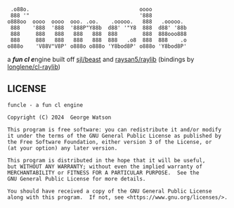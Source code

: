 ```
 .o88o.                                   oooo
 888 '"                                   '888
o888oo  oooo  oooo  ooo. .oo.    .ooooo.   888   .ooooo.
 888    '888  '888  '888P"Y88b  d88' '"Y8  888  d88' '88b
 888     888   888   888   888  888        888  888ooo888
 888     888   888   888   888  888   .o8  888  888    .o
o888o    'V88V"V8P' o888o o888o 'Y8bod8P' o888o 'Y8bod8P'
```

a ***fun cl e***ngine built off [sjl/beast](https://www.github.com/sjl/beast) and [raysan5/raylib](raylib) (bindings by [longlene/cl-raylib](https://github.com/longlene/cl-raylib))

## LICENSE

```
funcle - a fun cl engine

Copyright (C) 2024  George Watson

This program is free software: you can redistribute it and/or modify
it under the terms of the GNU General Public License as published by
the Free Software Foundation, either version 3 of the License, or
(at your option) any later version.

This program is distributed in the hope that it will be useful,
but WITHOUT ANY WARRANTY; without even the implied warranty of
MERCHANTABILITY or FITNESS FOR A PARTICULAR PURPOSE.  See the
GNU General Public License for more details.

You should have received a copy of the GNU General Public License
along with this program.  If not, see <https://www.gnu.org/licenses/>.
```
